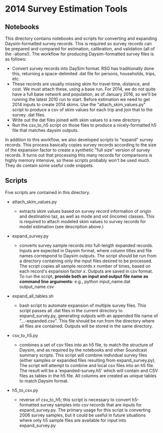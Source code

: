 # 2014 Survey Estimation Tools

## Notebooks
This directory contains notebooks and scripts for converting and expanding Daysim-formatted survey records. This is required so survey records can be prepared and compared for estimation, calibration, and validation (all of the -ations!). The workflow for producing Daysim-formatted survey files is as follows:

   - Convert survey records into DaySim format. RSG has traditionally done this,
   returning a space-delimited .dat file for persons, households, trips, etc.
   - These records are usually missing skim for travel time, distance, and cost.
   We must attach these, using a base run. For 2014, we do not quite have a full
   base network and population, as of January 2016, so we'll be running the latest
   2010 run to start. Before estimation we need to get 2014 inputs to create 2014 skims. 
   Use the "attach_skim_values.py" script to produce a csv of skim values for each trip and join that to the survey .dat files.
   - Write out the dat files joined with skim values to a new directory.
   - Run the csv_to_h5 script on those files to produce a nicely-formatted h5 file that matches daysim outputs. 

In addition to this workflow, we also developed scripts to "expand" survey records. This process basically copies survey records
according to the size of the expansion factor to create a synthetic "full size" version of survey records. It turns out that processing 
this many records for comparisons is highly memory intensive, so these scripts probably won't be used much. They do contain some useful code snippets.

## Scripts
Five scripts are contained in this directory. 

- attach_skim_values.py
	- extracts skim values based on survey record information of origin and destinatino taz, as well as mode and vot (income) classes.
	This is required to attach modeled skim values to survey records for model estimation (see description above.)

- expand_survey.py
	- converts survey sample records into full-length expanded records. Inputs are expected in 
	Daysim format, where column titles and file names correspond to Daysim outputs. The script should be
	run from a directory containing only the input files desired to be processed. The script copies all sample records
	*x* number of times, based on each record's expansion factor *x*. Outputs are saved in csv format. To run the script,
	**provide both an input and output file name as command line arguments**: e.g., python input_name.dat output_name.csv

- expand_all_tables.sh  
	- bash script to automate expansion of multiple survey files. This script passes all .dat files in the current directory to expand_survey.py, generating outputs with an appended file name of "...-expanded.csv". This file should be run from the directory where all files are contained. Outputs will be stored in the same directory. 

- csv_to_h5.py
	- combines a set of csv files into an h5 file, to match the structure of Daysim, and as required by the notebooks and other Soundcast summary scripts. This script will combine individual survey files (either samples or expanded files resulting from expand_survey.py). The script will attempt to combine and local csv files into an h5 file. The result will be a 'expanded-survey.h5' which will contain and CSV files as tables in the h5 file. All columns are created as unique tables to match Daysim format.

- h5_to_csv.py
	- reverse of csv_to_h5; this script is necessary to convert h5-formatted survey samples into csv records that are inputs for expand_survey.py. The primary usage for this script is converting 2006 survey samples, but it could be useful in future situations where only h5 sample files are available for input into expand_survey.py  
